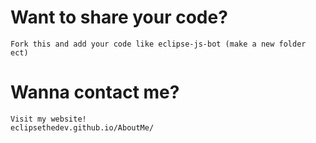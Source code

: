 # Want to share your code?
```
Fork this and add your code like eclipse-js-bot (make a new folder ect)
```
# Wanna contact me?
```
Visit my website!
eclipsethedev.github.io/AboutMe/
```

